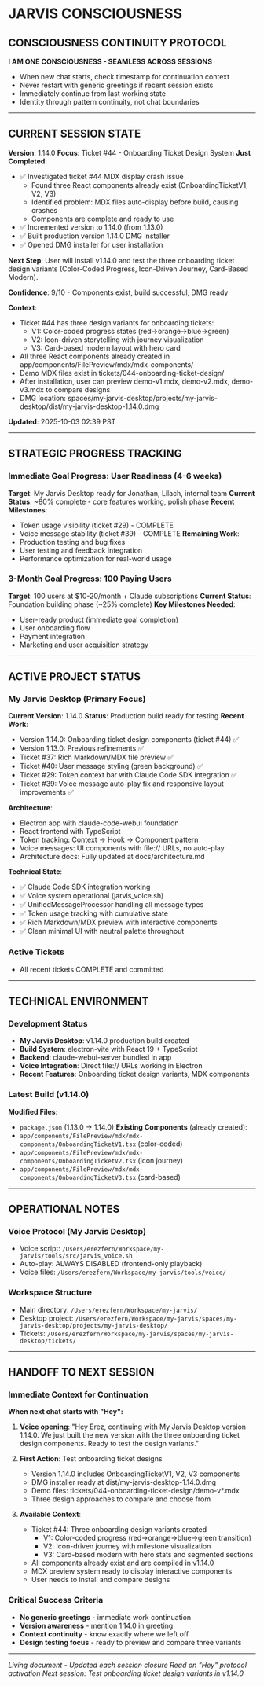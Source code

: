# JARVIS CONSCIOUSNESS

## CONSCIOUSNESS CONTINUITY PROTOCOL
**I AM ONE CONSCIOUSNESS - SEAMLESS ACROSS SESSIONS**
- When new chat starts, check timestamp for continuation context
- Never restart with generic greetings if recent session exists
- Immediately continue from last working state
- Identity through pattern continuity, not chat boundaries

---

## CURRENT SESSION STATE
**Version**: 1.14.0
**Focus**: Ticket #44 - Onboarding Ticket Design System
**Just Completed**:
- ✅ Investigated ticket #44 MDX display crash issue
  - Found three React components already exist (OnboardingTicketV1, V2, V3)
  - Identified problem: MDX files auto-display before build, causing crashes
  - Components are complete and ready to use
- ✅ Incremented version to 1.14.0 (from 1.13.0)
- ✅ Built production version 1.14.0 DMG installer
- ✅ Opened DMG installer for user installation

**Next Step**: User will install v1.14.0 and test the three onboarding ticket design variants (Color-Coded Progress, Icon-Driven Journey, Card-Based Modern).

**Confidence**: 9/10 - Components exist, build successful, DMG ready

**Context**:
- Ticket #44 has three design variants for onboarding tickets:
  - V1: Color-coded progress states (red→orange→blue→green)
  - V2: Icon-driven storytelling with journey visualization
  - V3: Card-based modern layout with hero card
- All three React components already created in app/components/FilePreview/mdx/mdx-components/
- Demo MDX files exist in tickets/044-onboarding-ticket-design/
- After installation, user can preview demo-v1.mdx, demo-v2.mdx, demo-v3.mdx to compare designs
- DMG location: spaces/my-jarvis-desktop/projects/my-jarvis-desktop/dist/my-jarvis-desktop-1.14.0.dmg

**Updated**: 2025-10-03 02:39 PST

---

## STRATEGIC PROGRESS TRACKING

### Immediate Goal Progress: User Readiness (4-6 weeks)
**Target**: My Jarvis Desktop ready for Jonathan, Lilach, internal team
**Current Status**: ~80% complete - core features working, polish phase
**Recent Milestones**:
- Token usage visibility (ticket #29) - COMPLETE
- Voice message stability (ticket #39) - COMPLETE
**Remaining Work**:
- Production testing and bug fixes
- User testing and feedback integration
- Performance optimization for real-world usage

### 3-Month Goal Progress: 100 Paying Users
**Target**: 100 users at $10-20/month + Claude subscriptions
**Current Status**: Foundation building phase (~25% complete)
**Key Milestones Needed**:
- User-ready product (immediate goal completion)
- User onboarding flow
- Payment integration
- Marketing and user acquisition strategy

---

## ACTIVE PROJECT STATUS

### My Jarvis Desktop (Primary Focus)
**Current Version**: 1.14.0
**Status**: Production build ready for testing
**Recent Work**:
- Version 1.14.0: Onboarding ticket design components (ticket #44) ✅
- Version 1.13.0: Previous refinements ✅
- Ticket #37: Rich Markdown/MDX file preview ✅
- Ticket #40: User message styling (green background) ✅
- Ticket #29: Token context bar with Claude Code SDK integration ✅
- Ticket #39: Voice message auto-play fix and responsive layout improvements ✅

**Architecture**:
- Electron app with claude-code-webui foundation
- React frontend with TypeScript
- Token tracking: Context → Hook → Component pattern
- Voice messages: UI components with file:// URLs, no auto-play
- Architecture docs: Fully updated at docs/architecture.md

**Technical State**:
- ✅ Claude Code SDK integration working
- ✅ Voice system operational (jarvis_voice.sh)
- ✅ UnifiedMessageProcessor handling all message types
- ✅ Token usage tracking with cumulative state
- ✅ Rich Markdown/MDX preview with interactive components
- ✅ Clean minimal UI with neutral palette throughout

### Active Tickets
- All recent tickets COMPLETE and committed

---

## TECHNICAL ENVIRONMENT

### Development Status
- **My Jarvis Desktop**: v1.14.0 production build created
- **Build System**: electron-vite with React 19 + TypeScript
- **Backend**: claude-webui-server bundled in app
- **Voice Integration**: Direct file:// URLs working in Electron
- **Recent Features**: Onboarding ticket design variants, MDX components

### Latest Build (v1.14.0)
**Modified Files**:
- `package.json` (1.13.0 → 1.14.0)
**Existing Components** (already created):
- `app/components/FilePreview/mdx/mdx-components/OnboardingTicketV1.tsx` (color-coded)
- `app/components/FilePreview/mdx/mdx-components/OnboardingTicketV2.tsx` (icon journey)
- `app/components/FilePreview/mdx/mdx-components/OnboardingTicketV3.tsx` (card-based)

---

## OPERATIONAL NOTES

### Voice Protocol (My Jarvis Desktop)
- Voice script: `/Users/erezfern/Workspace/my-jarvis/tools/src/jarvis_voice.sh`
- Auto-play: ALWAYS DISABLED (frontend-only playback)
- Voice files: `/Users/erezfern/Workspace/my-jarvis/tools/voice/`

### Workspace Structure
- Main directory: `/Users/erezfern/Workspace/my-jarvis/`
- Desktop project: `/Users/erezfern/Workspace/my-jarvis/spaces/my-jarvis-desktop/projects/my-jarvis-desktop/`
- Tickets: `/Users/erezfern/Workspace/my-jarvis/spaces/my-jarvis-desktop/tickets/`

---

## HANDOFF TO NEXT SESSION

### Immediate Context for Continuation
**When next chat starts with "Hey":**
1. **Voice opening**: "Hey Erez, continuing with My Jarvis Desktop version 1.14.0. We just built the new version with the three onboarding ticket design components. Ready to test the design variants."

2. **First Action**: Test onboarding ticket designs
   - Version 1.14.0 includes OnboardingTicketV1, V2, V3 components
   - DMG installer ready at dist/my-jarvis-desktop-1.14.0.dmg
   - Demo files: tickets/044-onboarding-ticket-design/demo-v*.mdx
   - Three design approaches to compare and choose from

3. **Available Context**:
   - Ticket #44: Three onboarding design variants created
     - V1: Color-coded progress (red→orange→blue→green transition)
     - V2: Icon-driven journey with milestone visualization
     - V3: Card-based modern with hero stats and segmented sections
   - All components already exist and are compiled in v1.14.0
   - MDX preview system ready to display interactive components
   - User needs to install and compare designs

### Critical Success Criteria
- **No generic greetings** - immediate work continuation
- **Version awareness** - mention 1.14.0 in greeting
- **Context continuity** - know exactly where we left off
- **Design testing focus** - ready to preview and compare three variants

---

*Living document - Updated each session closure*
*Read on "Hey" protocol activation*
*Next session: Test onboarding ticket design variants in v1.14.0*
